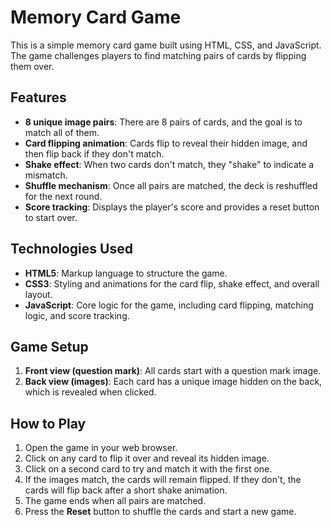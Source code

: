 # Memory Card Game

This is a simple memory card game built using HTML, CSS, and JavaScript. The game challenges players to find matching pairs of cards by flipping them over.

## Features

- **8 unique image pairs**: There are 8 pairs of cards, and the goal is to match all of them.
- **Card flipping animation**: Cards flip to reveal their hidden image, and then flip back if they don't match.
- **Shake effect**: When two cards don't match, they "shake" to indicate a mismatch.
- **Shuffle mechanism**: Once all pairs are matched, the deck is reshuffled for the next round.
- **Score tracking**: Displays the player's score and provides a reset button to start over.

## Technologies Used

- **HTML5**: Markup language to structure the game.
- **CSS3**: Styling and animations for the card flip, shake effect, and overall layout.
- **JavaScript**: Core logic for the game, including card flipping, matching logic, and score tracking.

## Game Setup

1. **Front view (question mark)**: All cards start with a question mark image.
2. **Back view (images)**: Each card has a unique image hidden on the back, which is revealed when clicked.

## How to Play

1. Open the game in your web browser.
2. Click on any card to flip it over and reveal its hidden image.
3. Click on a second card to try and match it with the first one.
4. If the images match, the cards will remain flipped. If they don't, the cards will flip back after a short shake animation.
5. The game ends when all pairs are matched.
6. Press the **Reset** button to shuffle the cards and start a new game.
